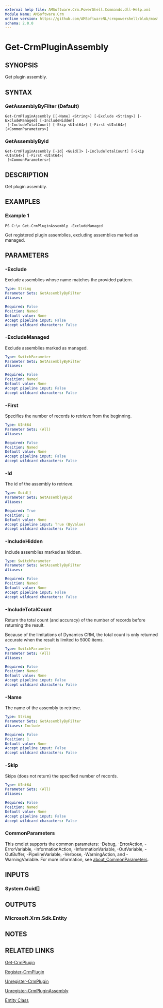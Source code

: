 ```yaml
---
external help file: AMSoftware.Crm.PowerShell.Commands.dll-Help.xml
Module Name: AMSoftware.Crm
online version: https://github.com/AMSoftwareNL/crmpowershell/blob/master/docs/Get-CrmPluginAssembly.md
schema: 2.0.0
---
```


# Get-CrmPluginAssembly

## SYNOPSIS
Get plugin assembly.

## SYNTAX

### GetAssemblyByFilter (Default)
```
Get-CrmPluginAssembly [[-Name] <String>] [-Exclude <String>] [-ExcludeManaged] [-IncludeHidden]
 [-IncludeTotalCount] [-Skip <UInt64>] [-First <UInt64>] [<CommonParameters>]
```

### GetAssemblyById
```
Get-CrmPluginAssembly [-Id] <Guid[]> [-IncludeTotalCount] [-Skip <UInt64>] [-First <UInt64>]
 [<CommonParameters>]
```

## DESCRIPTION
Get plugin assembly.

## EXAMPLES

### Example 1
```
PS C:\> Get-CrmPluginAssembly -ExcludeManaged
```

Get registered plugin assemblies, excluding assemblies marked as managed.

## PARAMETERS

### -Exclude
Exclude assemblies whose name matches the provided pattern.

```yaml
Type: String
Parameter Sets: GetAssemblyByFilter
Aliases:

Required: False
Position: Named
Default value: None
Accept pipeline input: False
Accept wildcard characters: False
```

### -ExcludeManaged
Exclude assemblies marked as managed.

```yaml
Type: SwitchParameter
Parameter Sets: GetAssemblyByFilter
Aliases:

Required: False
Position: Named
Default value: None
Accept pipeline input: False
Accept wildcard characters: False
```

### -First
Specifies the number of records to retrieve from the beginning.

```yaml
Type: UInt64
Parameter Sets: (All)
Aliases:

Required: False
Position: Named
Default value: None
Accept pipeline input: False
Accept wildcard characters: False
```

### -Id
The id of the assembly to retrieve.

```yaml
Type: Guid[]
Parameter Sets: GetAssemblyById
Aliases:

Required: True
Position: 1
Default value: None
Accept pipeline input: True (ByValue)
Accept wildcard characters: False
```

### -IncludeHidden
Include assemblies marked as hidden.

```yaml
Type: SwitchParameter
Parameter Sets: GetAssemblyByFilter
Aliases:

Required: False
Position: Named
Default value: None
Accept pipeline input: False
Accept wildcard characters: False
```

### -IncludeTotalCount
Return the total count (and accuracy) of the number of records before returning the result.

Because of the limitations of Dynamics CRM, the total count is only returned accurate when the result is limited to 5000 items.

```yaml
Type: SwitchParameter
Parameter Sets: (All)
Aliases:

Required: False
Position: Named
Default value: None
Accept pipeline input: False
Accept wildcard characters: False
```

### -Name
The name of the assembly to retrieve.

```yaml
Type: String
Parameter Sets: GetAssemblyByFilter
Aliases: Include

Required: False
Position: 1
Default value: None
Accept pipeline input: False
Accept wildcard characters: False
```

### -Skip
Skips (does not return) the specified number of records.

```yaml
Type: UInt64
Parameter Sets: (All)
Aliases:

Required: False
Position: Named
Default value: None
Accept pipeline input: False
Accept wildcard characters: False
```

### CommonParameters
This cmdlet supports the common parameters: -Debug, -ErrorAction, -ErrorVariable, -InformationAction, -InformationVariable, -OutVariable, -OutBuffer, -PipelineVariable, -Verbose, -WarningAction, and -WarningVariable. For more information, see [about_CommonParameters](http://go.microsoft.com/fwlink/?LinkID=113216).

## INPUTS

### System.Guid[]
## OUTPUTS

### Microsoft.Xrm.Sdk.Entity
## NOTES

## RELATED LINKS

[Get-CrmPlugin](Get-CrmPlugin.md)

[Register-CrmPlugin](Register-CrmPlugin.md)

[Unregister-CrmPlugin](Unregister-CrmPlugin.md)

[Unregister-CrmPluginAssembly](Unregister-CrmPluginAssembly.md)

[Entity Class](https://msdn.microsoft.com/library/microsoft.xrm.sdk.entity.aspx)
